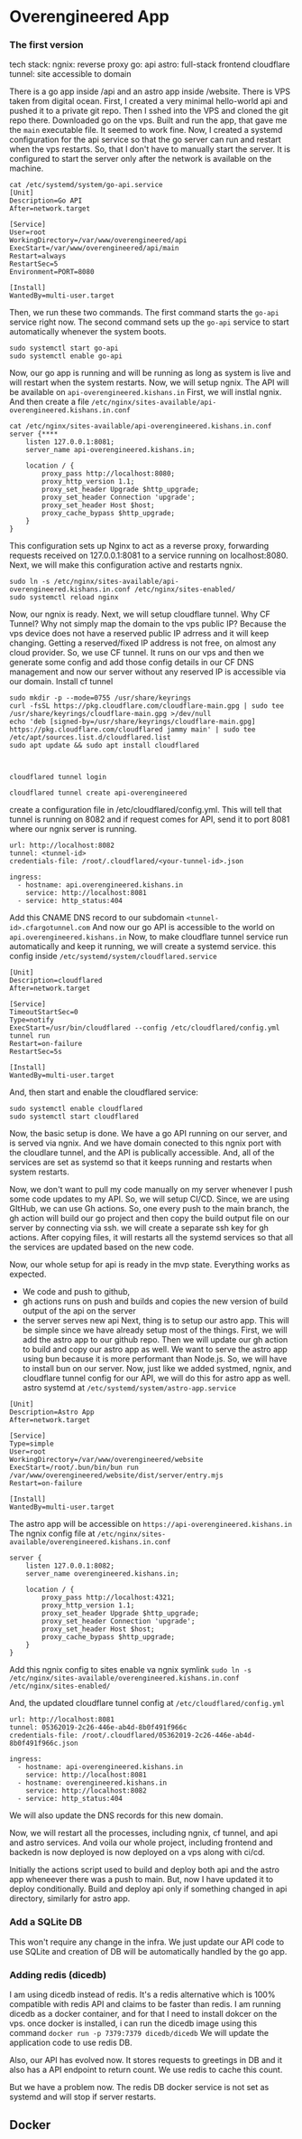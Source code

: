 # Overengineered App

### The first version
tech stack: 
ngnix: reverse proxy
go: api
astro: full-stack frontend
cloudflare tunnel: site accessible to domain

There is a go app inside /api and an astro app inside /website.
There is VPS taken from digital ocean.
First, I created a very minimal hello-world api and pushed it to a private git repo.
Then I sshed into the VPS and cloned the git repo there. Downloaded go on the vps. Built and run the app, that gave me the `main` executable file. It seemed to work fine.
Now, I created a systemd configuration for the api service so that the go server can run and restart when the vps restarts. So, that I don't have to manually start the server. It is configured to start the server only after the network is available on the machine.
```
cat /etc/systemd/system/go-api.service
[Unit]
Description=Go API
After=network.target

[Service]
User=root
WorkingDirectory=/var/www/overengineered/api
ExecStart=/var/www/overengineered/api/main
Restart=always
RestartSec=5
Environment=PORT=8080

[Install]
WantedBy=multi-user.target
```

Then, we run these two commands. The first command starts the `go-api` service right now. The second command sets up the `go-api` service to start automatically whenever the system boots.
```
sudo systemctl start go-api
sudo systemctl enable go-api
```
Now, our go app is running and will be running as long as system is live and will restart when the system restarts.
Now, we will setup ngnix. The API will be available on `api-overengineered.kishans.in`
First, we will instlal ngnix.
And then create a file `/etc/nginx/sites-available/api-overengineered.kishans.in.conf`
```
cat /etc/nginx/sites-available/api-overengineered.kishans.in.conf
server {****
    listen 127.0.0.1:8081;
    server_name api-overengineered.kishans.in;

    location / {
        proxy_pass http://localhost:8080;
        proxy_http_version 1.1;
        proxy_set_header Upgrade $http_upgrade;
        proxy_set_header Connection 'upgrade';
        proxy_set_header Host $host;
        proxy_cache_bypass $http_upgrade;
    }
}
```
This configuration sets up Nginx to act as a reverse proxy, forwarding requests received on 127.0.0.1:8081 to a service running on localhost:8080.
Next, we will make this configuration active and restarts ngnix.
```
sudo ln -s /etc/nginx/sites-available/api-overengineered.kishans.in.conf /etc/nginx/sites-enabled/
sudo systemctl reload nginx
```
Now, our ngnix is ready.
Next, we will setup cloudflare tunnel.
Why CF Tunnel? Why not simply map the domain to the vps public IP?
Because the vps device does not have a reserved public IP adrress and it will keep changing. Getting a reserved/fixed IP address is not free, on almost any cloud provider.
So, we use CF tunnel. It runs on our vps and then we generate some config and add those config details in our CF DNS management and now our server without any reserved IP is accessible via our domain.
Install cf tunnel
```
sudo mkdir -p --mode=0755 /usr/share/keyrings
curl -fsSL https://pkg.cloudflare.com/cloudflare-main.gpg | sudo tee /usr/share/keyrings/cloudflare-main.gpg >/dev/null
echo 'deb [signed-by=/usr/share/keyrings/cloudflare-main.gpg] https://pkg.cloudflare.com/cloudflared jammy main' | sudo tee /etc/apt/sources.list.d/cloudflared.list
sudo apt update && sudo apt install cloudflared



cloudflared tunnel login

cloudflared tunnel create api-overengineered
```
create a configuration file in /etc/cloudflared/config.yml. This will tell that tunnel is running on 8082 and if request comes for API, send it to port 8081 where our ngnix server is running.
```
url: http://localhost:8082
tunnel: <tunnel-id>
credentials-file: /root/.cloudflared/<your-tunnel-id>.json

ingress:
  - hostname: api.overengineered.kishans.in
    service: http://localhost:8081
  - service: http_status:404
```

Add this CNAME DNS record to our subdomain `<tunnel-id>.cfargotunnel.com`
And now our go API is accessible to the world on  `api.overengineered.kishans.in`
Now, to make cloudflare tunnel service run automatically and keep it running, we will create a systemd service.
this config inside `/etc/systemd/system/cloudflared.service`
```
[Unit]
Description=cloudflared
After=network.target

[Service]
TimeoutStartSec=0
Type=notify
ExecStart=/usr/bin/cloudflared --config /etc/cloudflared/config.yml tunnel run
Restart=on-failure
RestartSec=5s

[Install]
WantedBy=multi-user.target
```

And, then start and enable the cloudflared service:
```
sudo systemctl enable cloudflared
sudo systemctl start cloudflared
```

Now, the basic setup is done. We have a go API running on our server, and is served via ngnix. And we have domain conected to this ngnix port with the cloudlare tunnel, and the API is publically accessible. And, all of the services are set as systemd so that it keeps running and restarts when system restarts.

Now, we don't want to pull my code manually on my server whenever I push some code updates to my API. So, we will setup CI/CD.
Since, we are using GItHub, we can use Gh actions.
So, one every push to the main branch, the gh action will build our go project and then copy the build output file on our server by connecting via ssh. we will create a separate ssh key for gh actions. After copying files, it will restarts all the systemd services so that all the services are updated based on the new code. 

Now, our whole setup for api is ready in the mvp state. Everything works as expected. 
- We code and push to github,
-  gh actions runs on push and builds and copies the new version of build output of the api on the server
-  the server serves new api
Next, thing is to setup our astro app. This will be simple since we have already setup most of the things.
First, we will add the astro app to our github repo. Then we will update our gh action to build and copy our astro app as well.
We want to serve the astro app using bun because it is more performant than Node.js. So, we will have to install bun on our server. 
Now, just like we added systmed, ngnix, and cloudflare tunnel config for our API, we will do this for astro app as well.
astro systemd at `/etc/systemd/system/astro-app.service`
```
[Unit]
Description=Astro App
After=network.target

[Service]
Type=simple
User=root
WorkingDirectory=/var/www/overengineered/website
ExecStart=/root/.bun/bin/bun run /var/www/overengineered/website/dist/server/entry.mjs
Restart=on-failure

[Install]
WantedBy=multi-user.target
```

The astro app will be accessible on `https://api-overengineered.kishans.in`
The ngnix config file at `/etc/nginx/sites-available/overengineered.kishans.in.conf`
```
server {
    listen 127.0.0.1:8082;
    server_name overengineered.kishans.in;

    location / {
        proxy_pass http://localhost:4321;
        proxy_http_version 1.1;
        proxy_set_header Upgrade $http_upgrade;
        proxy_set_header Connection 'upgrade';
        proxy_set_header Host $host;
        proxy_cache_bypass $http_upgrade;
    }
}
```

Add this ngnix config to sites enable va ngnix symlink
`sudo ln -s /etc/nginx/sites-available/overengineered.kishans.in.conf /etc/nginx/sites-enabled/`

And, the updated cloudflare tunnel config at `/etc/cloudflared/config.yml`
```
url: http://localhost:8081
tunnel: 05362019-2c26-446e-ab4d-8b0f491f966c
credentials-file: /root/.cloudflared/05362019-2c26-446e-ab4d-8b0f491f966c.json

ingress:
  - hostname: api-overengineered.kishans.in
    service: http://localhost:8081
  - hostname: overengineered.kishans.in
    service: http://localhost:8082
  - service: http_status:404
```
We will also update the DNS records for this new domain.

Now, we will restart all the processes, including ngnix, cf tunnel, and api and astro services. And voila our whole project, including frontend and backedn is now deployed is now deployed on a vps along with ci/cd.


Initially the actions script used to build and deploy both api and the astro app wheneever there was a push to main. But, now I have updated it to deploy conditionally. Build and deploy api only if something changed in api directory, similarly for astro app.

### Add a SQLite DB
This won't require any change in the infra. We just update our API code to use SQLite and creation of DB will be automatically handled by the go app.
### Adding redis (dicedb)
I am using dicedb instead of redis. It's a redis alternative which is 100% compatible with redis API and claims to be faster than redis.
I am running dicedb  as a docker container, and for that I need to install dokcer on the vps.
once docker is installed, i can run the dicedb image using this command `docker run -p 7379:7379 dicedb/dicedb`
We will update the application code to use redis DB.

Also, our API has evolved now. It stores requests to greetings in DB and it also has a API endpoint to return count.
We use redis to cache this count.

But we have a problem now. The redis DB docker service is not set as systemd and will stop if server restarts.


## Docker
